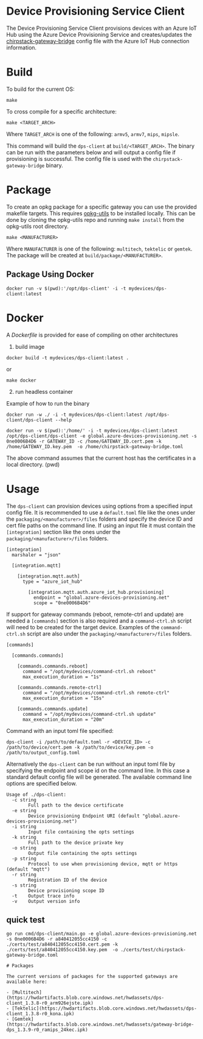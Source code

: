 # Device Provisioning Service Client

The Device Provisioning Service Client provisions devices with an Azure IoT Hub using the Azure Device Provisioning Service and creates/updates the [chirpstack-gateway-bridge](https://github.com/brocaar/chirpstack-gateway-bridge) config file with the Azure IoT Hub connection information.

# Build

To build for the current OS:

```
make
```

To cross compile for a specific architecture:

```
make <TARGET_ARCH>
```
Where `TARGET_ARCH` is one of the following: `armv5`, `armv7`, `mips`, `mipsle`.

This command will build the `dps-client` at `build/<TARGET_ARCH>`. The binary can be run with the parameters below and will output a config file if provisioning is successful. The config file is used with the `chirpstack-gateway-bridge` binary.

# Package

To create an opkg package for a specific gateway you can use the provided makefile targets. This requires [opkg-utils](https://git.yoctoproject.org/opkg-utils/) to be installed locally. This can be done by cloning the opkg-utils repo and running `make install` from the opkg-utils root directory.

```
make <MANUFACTURER>
```
Where `MANUFACTURER` is one of the following: `multitech`, `tektelic` or `gemtek`. The package will be created at `build/package/<MANUFACTURER>`.

## Package Using Docker

```
docker run -v $(pwd):'/opt/dps-client' -i -t mydevices/dps-client:latest
```

# Docker
A *Dockerfile* is provided for ease of compiling on other architectures

1. build image

```shell
docker build -t mydevices/dps-client:latest .
```
or
```shell
make docker
```


2. run headless container

Example of how to run the binary
```shell
docker run -w ./ -i -t mydevices/dps-client:latest /opt/dps-client/dps-client --help 
```

```
docker run -v $(pwd):'/home/' -i -t mydevices/dps-client:latest /opt/dps-client/dps-client -e global.azure-devices-provisioning.net -s 0ne0006B4D6 -r GATEWAY_ID -c /home/GATEWAY_ID.cert.pem -k /home/GATEWAY_ID.key.pem  -o /home/chirpstack-gateway-bridge.toml
```
The above command assumes that the current host has the certificates in a local directory. (pwd) 



# Usage

The `dps-client` can provision devices using options from a specified input config file. It is recommended to use a `default.toml` file like the ones under the `packaging/<manufacturer>/files` folders and specify the device ID and cert file paths on the command line. If using an input file it must contain the `[integration]` section like the ones under the `packaging/<manufacturer>/files` folders.

```
[integration]
  marshaler = "json"

  [integration.mqtt]

    [integration.mqtt.auth]
      type = "azure_iot_hub"

        [integration.mqtt.auth.azure_iot_hub.provisioning]
          endpoint = "global.azure-devices-provisioning.net"
          scope = "0ne0006B4D6"
```

If support for gateway commands (reboot, remote-ctrl and update) are needed a `[commands]` section is also required and a `command-ctrl.sh` script will need to be created for the target device. Examples of the `command-ctrl.sh` script are also under the `packaging/<manufacturer>/files` folders.

```
[commands]

  [commands.commands]

    [commands.commands.reboot]
      command = "/opt/mydevices/command-ctrl.sh reboot"
      max_execution_duration = "1s"

    [commands.commands.remote-ctrl]
      command = "/opt/mydevices/command-ctrl.sh remote-ctrl"
      max_execution_duration = "15s"

    [commands.commands.update]
      command = "/opt/mydevices/command-ctrl.sh update"
      max_execution_duration = "20m"
```

Command with an input toml file specified: 

```
dps-client -i /path/to/default.toml -r <DEVICE_ID> -c /path/to/device/cert.pem -k /path/to/device/key.pem -o /path/to/output_config.toml
```

Alternatively the `dps-client` can be run without an input toml file by specifying the endpoint and scope id on the command line. In this case a standard default config file will be generated. The available command line options are specified below.

```
Usage of ./dps-client:
  -c string
        Full path to the device certificate
  -e string
        Device provisioning Endpoint URI (default "global.azure-devices-provisioning.net")
  -i string
        Input file containing the opts settings
  -k string
        Full path to the device private key
  -o string
        Output file containing the opts settings
  -p string
        Protocol to use when provisioning device, mqtt or https (default "mqtt")
  -r string
        Registration ID of the device
  -s string
        Device provisioning scope ID
  -t    Output trace info
  -v    Output version info
```

## quick test
```
go run cmd/dps-client/main.go -e global.azure-devices-provisioning.net -s 0ne0006B4D6 -r a840412055cc4150 -c ./certs/test/a840412055cc4150.cert.pem -k ./certs/test/a840412055cc4150.key.pem  -o ./certs/test/chirpstack-gateway-bridge.toml

# Packages

The current versions of packages for the supported gateways are available here:

- [Multitech](https://hwdartifacts.blob.core.windows.net/hwdassets/dps-client_1.3.8-r0_arm926ejste.ipk)
- [Tektelic](https://hwdartifacts.blob.core.windows.net/hwdassets/dps-client_1.3.8-r0_kona.ipk)
- [Gemtek](https://hwdartifacts.blob.core.windows.net/hwdassets/gateway-bridge-dps_1.3.9-r0_ramips_24kec.ipk)
